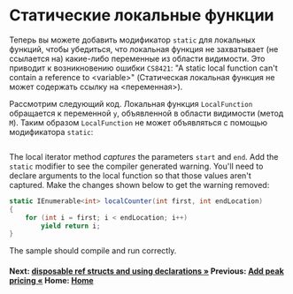 # Статические локальные функции

Теперь вы можете добавить модификатор `static` для локальных функций, чтобы убедиться, что локальная функция не захватывает (не ссылается на) какие-либо переменные из области видимости. Это приводит к возникновению ошибки `CS8421`: "A static local function can't contain a reference to \<variable>" (Статическая локальная функция не может содержать ссылку на \<переменная>).

Рассмотрим следующий код. Локальная функция `LocalFunction` обращается к переменной `y`, объявленной в области видимости (метод `M`). Таким образом `LocalFunction` не может объявляться с помощью модификатора `static`:

```cs --project ./ExploreCsharpEight/ExploreCsharpEight.csproj --source-file ./ExploreCsharpEight/StaticLocalFunctions.cs --region LocalFunction_Counting
```

The local iterator method *captures* the parameters `start` and `end`. Add the `static` modifier to see the compiler generated warning. You'll need to declare arguments to the local function so that those values aren't captured. Make the changes shown below to get the warning removed:

```csharp
static IEnumerable<int> localCounter(int first, int endLocation)
{
    for (int i = first; i < endLocation; i++)
        yield return i;
}
```

The sample should compile and run correctly.

#### Next: [disposable ref structs and using declarations &raquo;](using-declarations-ref-structs.md)    Previous: [Add peak pricing  &laquo;](./patterns-peakpricing.md)    Home: [Home](readme.md)
